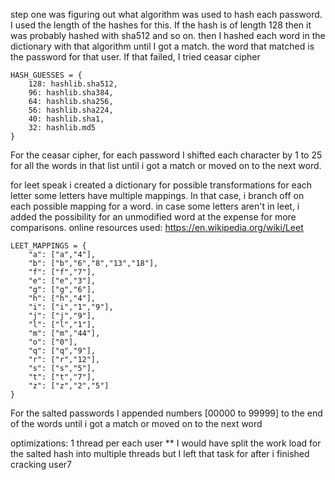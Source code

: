 step one was figuring out what algorithm was used to hash each password.
I used the length of the hashes for this. If the hash is of length 128
then it was probably hashed with sha512 and so on. then I hashed each word in
the dictionary with that algorithm until I got a match. the word that matched is
the password for that user. If that failed, I tried ceasar cipher

```python3
HASH_GUESSES = {
    128: hashlib.sha512,
    96: hashlib.sha384,
    64: hashlib.sha256,
    56: hashlib.sha224,
    40: hashlib.sha1,
    32: hashlib.md5
}
```
For the ceasar cipher, for each password I shifted each character by 1 to 25 for
all the words in that list until i got a match or moved on to the next word.

for leet speak i created a dictionary for possible transformations for each
letter some letters have multiple mappings. In that case, i branch off on each
possible mapping for a word. in case some letters aren't in leet, i added the
possibility for an unmodified word at the expense for more comparisons.
online resources used: https://en.wikipedia.org/wiki/Leet

```python3
LEET_MAPPINGS = {
    "a": ["a","4"],
    "b": ["b","6","8","13","18"],
    "f": ["f","7"],
    "e": ["e","3"],
    "g": ["g","6"],
    "h": ["h","4"],
    "i": ["i","1","9"],
    "j": ["j","9"],
    "l": ["l","1"],
    "m": ["m","44"],
    "o": ["0"],
    "q": ["q","9"],
    "r": ["r","12"],
    "s": ["s","5"],
    "t": ["t","7"],
    "z": ["z","2","5"]
}
```
For the salted passwords I appended numbers [00000 to 99999] to the end of the
words until i got a match or moved on to the next word


optimizations:
  1 thread per each user
  ** I would have split the work load for the salted hash into multiple threads
      but I left that task for after i finished cracking user7
